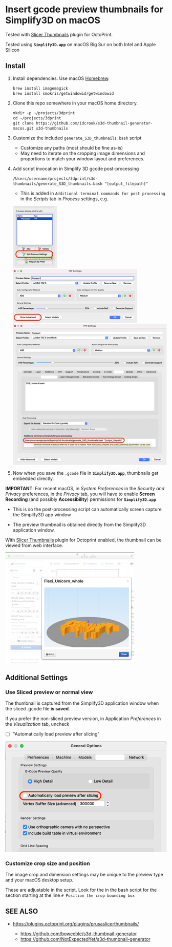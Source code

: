 # Insert gcode preview thumbnails for Simplify3D on macOS

Tested with [Slicer Thumbnails](https://plugins.octoprint.org/plugins/prusaslicerthumbnails/) plugin for OctoPrint.

Tested using **`Simplify3D.app`**  on macOS Big Sur on both Intel and Apple Silicon

## Install

1. Install dependencies. Use macOS [Homebrew](https://brew.sh/).

    ```shell
    brew install imagemagick
    brew install smokris/getwindowid/getwindowid
    ```

1. Clone this repo somewhere in your macOS home directory.

    ```shell
    mkdir -p ~/projects/3dprint
    cd ~/projects/3dprint
    git clone https://github.com/idcrook/s3d-thumbnail-generator-macos.git s3d-thumbnails
    ```

1. Customize the included `generate_S3D_thumbnails.bash` script

   - Customize any paths (most should be fine as-is)
   - May need to iterate on the cropping image dimensions and proportions to match your window layout and preferences.

1. Add script invocation in Simplify 3D gcode post-processing

    ```shell
    /Users/username/projects/3dprint/s3d-thumbnails/generate_S3D_thumbnails.bash "[output_filepath]"
    ```

     - This is added in `Additional terminal commands for post processing` in the *Scripts* tab in *Process* settings, e.g.

     ![Main window - Edit process settings](img/edit_process_settings.png)
     ![FFF Settings - Show advanced](img/show_advanced.png)
     ![Scripts - additional terminal commands for post processing](img/addl_term_cmds.png)

1. Now when you save the `.gcode` file in **`Simplify3D.app`**, thumbnails get embedded directly.

**IMPORTANT**: For recent macOS, in *System Preferences* in the *Security and Privacy* preferences, in the *Privacy* tab, you will have to enable **Screen Recording** (and possibly **Accessibility**) permissions for **`Simplify3D.app`**

   - This is so the post-processing script can automatically screen capture the Simplify3D app window



 - The preview thumbnail is obtained directly from the Simplify3D application window.


With [Slicer Thumbnails](https://plugins.octoprint.org/plugins/prusaslicerthumbnails/) plugin for Octoprint enabled, the thumbnail can be viewed from web interface.

![OctoPrint - View thumbnail](img/thumbnail_in_octoprint.png)


## Additional Settings

### Use Sliced preview or normal view

The thumbnail is captured from the Simplify3D application window when the sliced .gcode file **is saved**.

If you prefer the non-sliced preview version, in Application *Preferences* in the *Visualization* tab, uncheck

- [ ] "Automatically load preview after slicing"

![Visualization - load preview after slicing](img/load_preview_after_slicing.png)

### Customize crop size and position

The image crop and dimension settings may be unique to the preview type and your macOS desktop setup.

These are adjustable in the script. Look for the in the bash script for the section starting at the line `# Position the crop bounding box`

## SEE ALSO

  - https://plugins.octoprint.org/plugins/prusaslicerthumbnails/

      - https://github.com/boweeble/s3d-thumbnail-generator
      - https://github.com/NotExpectedYet/s3d-thumbnail-generator
